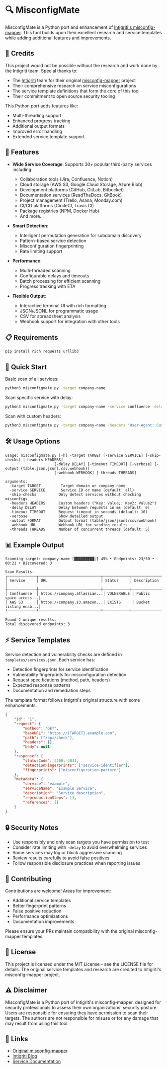 # 🔍 MisconfigMate

MisconfigMate is a Python port and enhancement of [Intigriti's misconfig-mapper](https://github.com/intigriti/misconfig-mapper). This tool builds upon their excellent research and service templates while adding additional features and improvements.

## 🙏 Credits

This project would not be possible without the research and work done by the Intigriti team. Special thanks to:
- The [Intigriti](https://www.intigriti.com/) team for their original [misconfig-mapper](https://github.com/intigriti/misconfig-mapper) project
- Their comprehensive research on service misconfigurations
- The service template definitions that form the core of this tool
- Their commitment to open source security tooling

This Python port adds features like:
- Multi-threading support
- Enhanced progress tracking
- Additional output formats
- Improved error handling
- Extended service template support

## 🌟 Features

- **Wide Service Coverage**: Supports 30+ popular third-party services including:
  - Collaboration tools (Jira, Confluence, Notion)
  - Cloud storage (AWS S3, Google Cloud Storage, Azure Blob)
  - Development platforms (GitHub, GitLab, Bitbucket)
  - Documentation services (ReadTheDocs, GitBook)
  - Project management (Trello, Asana, Monday.com)
  - CI/CD platforms (CircleCI, Travis CI)
  - Package registries (NPM, Docker Hub)
  - And more...

- **Smart Detection**: 
  - Intelligent permutation generation for subdomain discovery
  - Pattern-based service detection
  - Misconfiguration fingerprinting
  - Rate limiting support

- **Performance**:
  - Multi-threaded scanning
  - Configurable delays and timeouts
  - Batch processing for efficient scanning
  - Progress tracking with ETA

- **Flexible Output**:
  - Interactive terminal UI with rich formatting
  - JSON/JSONL for programmatic usage
  - CSV for spreadsheet analysis
  - Webhook support for integration with other tools

## 📋 Requirements

```bash
pip install rich requests urllib3
```

## 🚀 Quick Start

Basic scan of all services:
```bash
python3 misconfigmate.py -target company-name
```

Scan specific service with delay:
```bash
python3 misconfigmate.py -target company-name -service confluence -delay 1000
```

Scan with custom headers:
```bash
python3 misconfigmate.py -target company-name -headers "User-Agent: Custom;; Authorization: Bearer token"
```

## 🛠️ Usage Options

```
usage: misconfigmate.py [-h] -target TARGET [-service SERVICE] [-skip-checks] [-headers HEADERS]
                      [-delay DELAY] [-timeout TIMEOUT] [-verbose] [-output {table,json,jsonl,csv,webhook}]
                      [-webhook WEBHOOK] [-threads THREADS]

arguments:
  -target TARGET         Target domain or company name
  -service SERVICE       Service ID or name (default: all)
  -skip-checks          Only detect services without checking misconfigs
  -headers HEADERS      Custom headers ("Key: Value;; Key2: Value2")
  -delay DELAY          Delay between requests in ms (default: 0)
  -timeout TIMEOUT      Request timeout in seconds (default: 10)
  -verbose              Show detailed output
  -output FORMAT        Output format (table/json/jsonl/csv/webhook)
  -webhook URL          Webhook URL for sending results
  -threads THREADS      Number of concurrent threads (default: 5)
```

## 📊 Example Output

```
Scanning target: company-name [▓▓▓▓▓▓▓▓▓░] 45% • Endpoints: 23/50 • 00:21 • Discovered: 3

Scan Results:
┌─────────────┬────────────────────────────┬────────────┬───────────────────────┐
│ Service     │ URL                        │ Status     │ Description           │
├─────────────┼────────────────────────────┼────────────┼───────────────────────┤
│ Confluence  │ https://company.atlassian...│ VULNERABLE │ Public space access...│
│ AWS S3      │ https://company.s3.amazon...│ EXISTS     │ Bucket listing enab...│
└─────────────┴────────────────────────────┴────────────┴───────────────────────┘

Found 2 unique results.
Total discovered endpoints: 3
```

## ⚡ Service Templates

Service detection and vulnerability checks are defined in `templates/services.json`. Each service has:
- Detection fingerprints for service identification
- Vulnerability fingerprints for misconfiguration detection 
- Request specifications (method, path, headers)
- Expected response patterns
- Documentation and remediation steps

The template format follows Intigriti's original structure with some enhancements:
```json
{
    "id": "1",
    "request": {
        "method": "GET",
        "baseURL": "https://{TARGET}.example.com",
        "path": ["/api/check"],
        "headers": {},
        "body": null
    },
    "response": {
        "statusCode": [200, 404],
        "detectionFingerprints": ["service-identifier"],
        "fingerprints": ["misconfiguration-pattern"]
    },
    "metadata": {
        "service": "example",
        "serviceName": "Example Service",
        "description": "Service description",
        "reproductionSteps": [],
        "references": []
    }
}
```

## 🔒 Security Notes

- Use responsibly and only scan targets you have permission to test
- Consider rate limiting with `-delay` to avoid overwhelming services
- Some services may log or block aggressive scanning
- Review results carefully to avoid false positives
- Follow responsible disclosure practices when reporting issues

## 🤝 Contributing

Contributions are welcome! Areas for improvement:
- Additional service templates
- Better fingerprint patterns
- False positive reduction
- Performance optimizations
- Documentation improvements

Please ensure your PRs maintain compatibility with the original misconfig-mapper templates.

## 📜 License

This project is licensed under the MIT License - see the LICENSE file for details. The original service templates and research are credited to Intigriti's misconfig-mapper project.

## ⚠️ Disclaimer

MisconfigMate is a Python port of Intigriti's misconfig-mapper, designed for security professionals to assess their own organizations' security posture. Users are responsible for ensuring they have permission to scan their targets. The authors are not responsible for misuse or for any damage that may result from using this tool.

## 🔗 Links

- [Original misconfig-mapper](https://github.com/intigriti/misconfig-mapper)
- [Intigriti Blog](https://blog.intigriti.com/)
- [Service Documentation](https://bugology.intigriti.io/misconfig-mapper-docs/)
